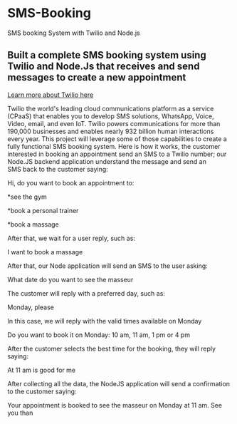 # SMS-Booking
SMS booking System with Twilio and Node.js


## Built a complete SMS booking system using Twilio and Node.Js that receives and send messages to create a new appointment &nbsp;


[Learn more about Twilio here](www.twilio.com/referral/eCplne)&nbsp;

Twilio the world's leading cloud communications platform as a service (CPaaS) that enables you to develop SMS solutions, WhatsApp, Voice, Video, email, and even IoT. Twilio powers communications for more than 190,000 businesses and enables nearly 932 billion human interactions every year.
This project will leverage some of those capabilities to create a fully functional SMS booking system. Here is how it works, the customer interested in booking an appointment send an SMS to a Twilio number; our Node.JS backend application understand the message and send an SMS back to the customer saying:

Hi, do you want to book an appointment to:

\*see the gym

\*book a personal trainer

\*book a massage

After that, we wait for a user reply, such as:

I want to book a massage

After that, our Node application will send an SMS to the user asking:

What date do you want to see the masseur

The customer will reply with a preferred day, such as:

Monday, please

In this case, we will reply with the valid times available on Monday

Do you want to book it on Monday: 10 am, 11 am, 1 pm or 4 pm

After the customer selects the best time for the booking, they will reply saying:

At 11 am is good for me

After collecting all the data, the NodeJS application will send a confirmation to the customer saying:

Your appointment is booked to see the masseur on Monday at 11 am. See you than


